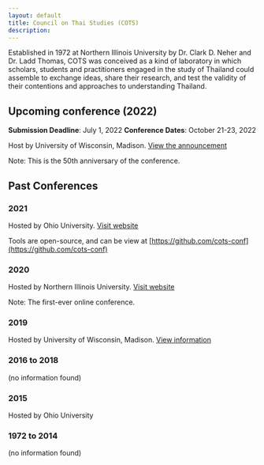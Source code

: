 ```yaml
---
layout: default
title: Council on Thai Studies (COTS)
description:
---
```


Established in 1972 at Northern Illinois University by Dr. Clark D. Neher and Dr. Ladd Thomas, COTS was conceived as a kind of laboratory in which scholars, students and practitioners engaged in the study of Thailand could assemble to exchange ideas, share their research, and test the validity of their contentions and approaches to understanding Thailand.

## Upcoming conference (2022)

**Submission Deadline**: July 1, 2022 **Conference Dates**: October  21-23, 2022

Host by University of Wisconsin, Madison. [View the announcement](https://seasia.wisc.edu/cots-conference-announcement/)

Note: This is the 50th anniversary of the conference.

## Past Conferences

### 2021

Hosted by Ohio University. [Visit website](https://www.ohio.edu/cis/council-on-thai-studies)

Tools are open-source, and can be view at [https://github.com/cots-conf](https://github.com/cots-conf)

### 2020

Hosted by Northern Illinois University. [Visit website](https://www.niu.edu/cots/council/index.shtml)

Note: The first-ever online conference.

### 2019

Hosted by University of Wisconsin, Madison. [View information](https://seasia.wisc.edu/wp-content/uploads/sites/218/2019/10/Council-on-Thai-Studies-2019-1.pdf)

### 2016 to 2018

(no information found)

### 2015

Hosted by Ohio University

### 1972 to 2014

(no information found)
